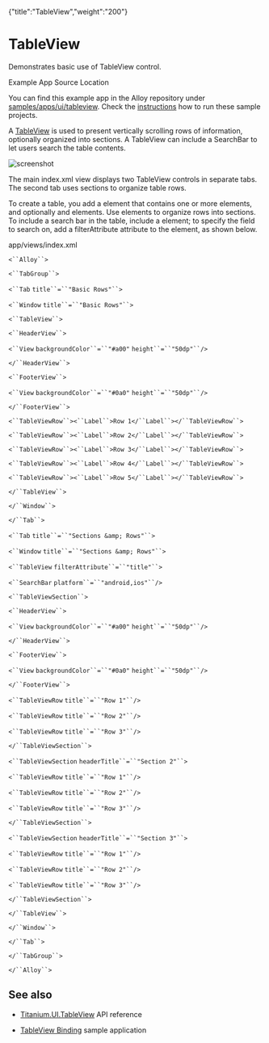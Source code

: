 {"title":"TableView","weight":"200"} 

# TableView

Demonstrates basic use of TableView control.

Example App Source Location

You can find this example app in the Alloy repository under [samples/apps/ui/tableview](https://github.com/appcelerator/alloy/tree/master/samples/apps/ui/tableview). Check the [instructions](/docs/appc/Alloy_Framework/Alloy_Guide/Alloy_Test_Apps/) how to run these sample projects.

A [TableView](#!/api/Titanium.UI.TableView) is used to present vertically scrolling rows of information, optionally organized into sections. A TableView can include a SearchBar to let users search the table contents.

![screenshot](/Images/appc/download/attachments/41845779/screenshot.png)

The main index.xml view displays two TableView controls in separate tabs. The second tab uses sections to organize table rows.

To create a table, you add a <TableView/> element that contains one or more <TableViewRow> elements, and optionally <HeaderView/> and <FooterView/> elements. Use <TableViewSection/> elements to organize rows into sections. To include a search bar in the table, include a <SearchBar/> element; to specify the field to search on, add a filterAttribute attribute to the <TableView/> element, as shown below.

app/views/index.xml

`<``Alloy``>`

`<``TabGroup``>`

`<``Tab`  `title``=``"Basic Rows"``>`

`<``Window`  `title``=``"Basic Rows"``>`

`<``TableView``>`

`<``HeaderView``>`

`<``View`  `backgroundColor``=``"#a00"`  `height``=``"50dp"``/>`

`</``HeaderView``>`

`<``FooterView``>`

`<``View`  `backgroundColor``=``"#0a0"`  `height``=``"50dp"``/>`

`</``FooterView``>`

`<``TableViewRow``><``Label``>Row 1</``Label``></``TableViewRow``>`

`<``TableViewRow``><``Label``>Row 2</``Label``></``TableViewRow``>`

`<``TableViewRow``><``Label``>Row 3</``Label``></``TableViewRow``>`

`<``TableViewRow``><``Label``>Row 4</``Label``></``TableViewRow``>`

`<``TableViewRow``><``Label``>Row 5</``Label``></``TableViewRow``>`

`</``TableView``>`

`</``Window``>`

`</``Tab``>`

`<``Tab`  `title``=``"Sections &amp; Rows"``>`

`<``Window`  `title``=``"Sections &amp; Rows"``>`

`<``TableView`  `filterAttribute``=``"title"``>`

`<``SearchBar`  `platform``=``"android,ios"``/>`

`<``TableViewSection``>`

`<``HeaderView``>`

`<``View`  `backgroundColor``=``"#a00"`  `height``=``"50dp"``/>`

`</``HeaderView``>`

`<``FooterView``>`

`<``View`  `backgroundColor``=``"#0a0"`  `height``=``"50dp"``/>`

`</``FooterView``>`

`<``TableViewRow`  `title``=``"Row 1"``/>`

`<``TableViewRow`  `title``=``"Row 2"``/>`

`<``TableViewRow`  `title``=``"Row 3"``/>`

`</``TableViewSection``>`

`<``TableViewSection`  `headerTitle``=``"Section 2"``>`

`<``TableViewRow`  `title``=``"Row 1"``/>`

`<``TableViewRow`  `title``=``"Row 2"``/>`

`<``TableViewRow`  `title``=``"Row 3"``/>`

`</``TableViewSection``>`

`<``TableViewSection`  `headerTitle``=``"Section 3"``>`

`<``TableViewRow`  `title``=``"Row 1"``/>`

`<``TableViewRow`  `title``=``"Row 2"``/>`

`<``TableViewRow`  `title``=``"Row 3"``/>`

`</``TableViewSection``>`

`</``TableView``>`

`</``Window``>`

`</``Tab``>`

`</``TabGroup``>`

`</``Alloy``>`

## See also

*   [Titanium.UI.TableView](#!/api/Titanium.UI.TableView) API reference
    
*   [TableView Binding](/docs/appc/Alloy_Framework/Alloy_Guide/Alloy_Test_Apps/Alloy_Test_Models/TableView_Binding/) sample application